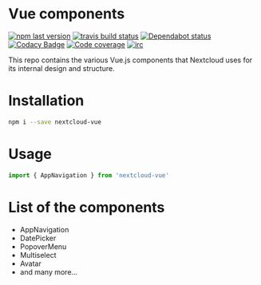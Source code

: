 # Vue components

[![npm last version](https://img.shields.io/npm/v/nextcloud-vue.svg?style=flat-square)](https://www.npmjs.com/package/nextcloud-vue)
[![travis build status](https://img.shields.io/travis/com/nextcloud/nextcloud-vue/master.svg?style=flat-square)](https://travis-ci.com/nextcloud/nextcloud-vue)
[![Dependabot status](https://img.shields.io/badge/Dependabot-enabled-brightgreen.svg?longCache=true&style=flat-square&logo=dependabot)](https://dependabot.com)
[![Codacy Badge](https://img.shields.io/codacy/grade/57e9764b68904cbf8f9e050c33340ab4.svg?style=flat-square)](https://app.codacy.com/app/skjnldsv/nextcloud-vue)
[![Code coverage](https://img.shields.io/codecov/c/github/nextcloud/nextcloud-vue.svg?style=flat-square)](https://codecov.io/gh/nextcloud/nextcloud-vue/)
[![irc](https://img.shields.io/badge/IRC-%23nextcloud--dev%20on%20freenode-blue.svg?style=flat-square)](https://webchat.freenode.net/?channels=nextcloud-dev)

This repo contains the various Vue.js components that Nextcloud uses for its internal design and structure.

# Installation

```sh
npm i --save nextcloud-vue
```

# Usage
```js
import { AppNavigation } from 'nextcloud-vue'
```

# List of the components
- AppNavigation
- DatePicker
- PopoverMenu
- Multiselect
- Avatar
- and many more...
